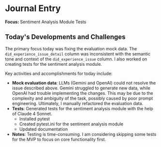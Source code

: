 # Journal Entry

**Focus:** Sentiment Analysis Module Tests

## Today's Developments and Challenges

The primary focus today was fixing the evaluation mock data. The `did_experience_issue_detail` column was inconsistent with the semantic tone and context of the `did_experience_issue` column. I also worked on creating tests for the sentiment analysis module.

Key activities and accomplishments for today include:

- **Mock evaluation data**: LLMs (Gemini and OpenAI) could not resolve the issue described above. Gemini struggled to generate new data, while OpenAI had trouble implementing the changes. This may be due to the complexity and ambiguity of the task, possibly caused by poor prompt engineering. Ultimately, I manually refactored the evaluation data.
- **Tests**: Generated tests for the sentiment analysis module with the help of Claude 4 Sonnet.
    - Installed pytest
    - Created pytest.ini for the sentiment analysis module
    - Updated documentation
- **Notes**: Testing is time-consuming. I am considering skipping some tests for the MVP to focus on core functionality first.